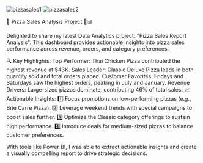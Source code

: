 ![pizzasales1](https://github.com/user-attachments/assets/9a3c482b-add5-44bf-95b4-a6592c82a925)
![pizzasales2](https://github.com/user-attachments/assets/d9d21f8f-9fbc-4314-89cf-85e6dddcecce)


🚀 Pizza Sales Analysis Project 🍕📊

Delighted to share my latest Data Analytics project: "Pizza Sales Report Analysis". This dashboard provides actionable insights into pizza sales performance across revenue, orders, and category preferences.

🔍 Key Highlights:
Top Performer: Thai Chicken Pizza contributed the highest revenue at $43K.
Sales Leader: Classic Deluxe Pizza leads in both quantity sold and total orders placed.
Customer Favorites: Fridays and Saturdays saw the highest orders, peaking in July and January.
Revenue Drivers: Large-sized pizzas dominate, contributing 46% of total sales.
📈 Actionable Insights:
1️⃣ Focus promotions on low-performing pizzas (e.g., Brie Carre Pizza).
2️⃣ Leverage weekend trends with special campaigns to boost sales further.
3️⃣ Optimize the Classic category offerings to sustain high performance.
4️⃣ Introduce deals for medium-sized pizzas to balance customer preferences.

With tools like Power BI, I was able to extract actionable insights and create a visually compelling report to drive strategic decisions.

